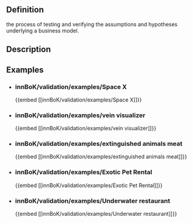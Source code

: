 
## Definition
the process of testing and verifying the assumptions and hypotheses underlying a business model.
## Description
## Examples
- ### innBoK/validation/examples/Space X
	{{embed [[innBoK/validation/examples/Space X]]}}
- ### innBoK/validation/examples/vein visualizer
	{{embed [[innBoK/validation/examples/vein visualizer]]}}
- ### innBoK/validation/examples/extinguished animals meat
	{{embed [[innBoK/validation/examples/extinguished animals meat]]}}
- ### innBoK/validation/examples/Exotic Pet Rental
	{{embed [[innBoK/validation/examples/Exotic Pet Rental]]}}
- ### innBoK/validation/examples/Underwater restaurant
	{{embed [[innBoK/validation/examples/Underwater restaurant]]}}












